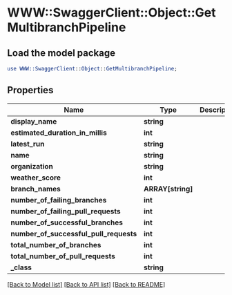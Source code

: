# WWW::SwaggerClient::Object::GetMultibranchPipeline

## Load the model package
```perl
use WWW::SwaggerClient::Object::GetMultibranchPipeline;
```

## Properties
Name | Type | Description | Notes
------------ | ------------- | ------------- | -------------
**display_name** | **string** |  | [optional] 
**estimated_duration_in_millis** | **int** |  | [optional] 
**latest_run** | **string** |  | [optional] 
**name** | **string** |  | [optional] 
**organization** | **string** |  | [optional] 
**weather_score** | **int** |  | [optional] 
**branch_names** | **ARRAY[string]** |  | [optional] 
**number_of_failing_branches** | **int** |  | [optional] 
**number_of_failing_pull_requests** | **int** |  | [optional] 
**number_of_successful_branches** | **int** |  | [optional] 
**number_of_successful_pull_requests** | **int** |  | [optional] 
**total_number_of_branches** | **int** |  | [optional] 
**total_number_of_pull_requests** | **int** |  | [optional] 
**_class** | **string** |  | [optional] 

[[Back to Model list]](../README.md#documentation-for-models) [[Back to API list]](../README.md#documentation-for-api-endpoints) [[Back to README]](../README.md)


